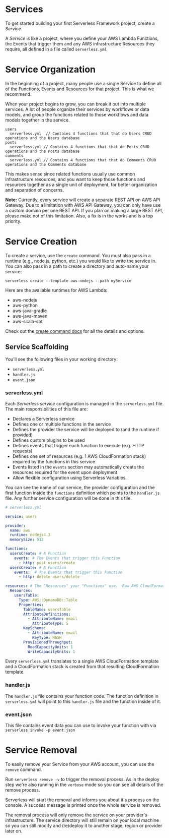 <!--
title: Serverless Framework - AWS Lambda Guide - Projects & Services
menuText: Services
menuOrder: 3
description: How to manage and configure serverless services, which contain your AWS Lambda functions, their events and infrastructure resources.
layout: Doc
-->

# Services

To get started building your first Serverless Framework project, create a *Service*.

A *Service* is like a project, where you define your AWS Lambda Functions, the Events that trigger them and any AWS infrastructure Resources they require, all defined in a file called `serverless.yml`

# Service Organization

In the beginning of a project, many people use a single Service to define all of the Functions, Events and Resources for that project.  This is what we recommend.

When your project begins to grow, you can break it out into multiple services.  A lot of people organize their services by workflows or data models, and group the functions related to those workflows and data models together in the service.

```
users
  serverless.yml  // Contains 4 functions that that do Users CRUD operations and the Users database
posts
  serverless.yml // Contains 4 functions that that do Posts CRUD operations and the Posts database
comments
  serverless.yml // Contains 4 functions that that do Comments CRUD operations and the Comments database
```
This makes sense since related functions usually use common infrastructure resources, and you want to keep those functions and resources together as a single unit of deployment, for better organization and separation of concerns.

**Note:** Currently, every service will create a separate REST API on AWS API Gateway.  Due to a limitation with AWS API Gateway, you can only have use a custom domain per one REST API.  If you plan on making a large REST API, please make not of this limitation.  Also, a fix is in the works and is a top priority.

# Service Creation

To create a service, use the `create` command. You must also pass in a runtime (e.g., node.js, python, etc.) you would like to write the service in.  You can also pass in a path to create a directory and auto-name your service:

```
serverless create --template aws-nodejs --path myService
```

Here are the available runtimes for AWS Lambda:

* aws-nodejs
* aws-python
* aws-java-gradle
* aws-java-maven
* aws-scala-sbt

Check out the [create command docs](../cli-reference/create) for all the details and options.

## Service Scaffolding

You'll see the following files in your working directory:
- `serverless.yml`
- `handler.js`
- `event.json`

### serverless.yml

Each *Serverless service* configuration is managed in the `serverless.yml` file. The main responsibilities of this file are:

  - Declares a Serverless service
  - Defines one or multiple functions in the service
  - Defines the provider the service will be deployed to (and the runtime if provided)
  - Defines custom plugins to be used
  - Defines events that trigger each function to execute (e.g. HTTP requests)
  - Defines one set of resources (e.g. 1 AWS CloudFormation stack) required by the functions in this service
  - Events listed in the `events` section may automatically create the resources required for the event upon deployment
  - Allow flexible configuration using Serverless Variables.

You can see the name of our service, the provider configuration and the first function inside the `functions` definition which points to the `handler.js` file. Any further service configuration will be done in this file.

```yml
# serverless.yml

service: users

provider:
  name: aws
  runtime: nodejs4.3
  memorySize: 512

functions:
  usersCreate: # A Function
    events: # The Events that trigger this Function
      - http: post users/create
  usersCreate: # A Function
    events:  # The Events that trigger this Function
      - http: delete users/delete

resources: # The "Resources" your "Functions" use.  Raw AWS CloudFormation goes in here.
  Resources:
    usersTable:
      Type: AWS::DynamoDB::Table
      Properties:
        TableName: usersTable
        AttributeDefinitions:
          - AttributeName: email
            AttributeType: S
        KeySchema:
          - AttributeName: email
            KeyType: HASH
        ProvisionedThroughput:
          ReadCapacityUnits: 1
          WriteCapacityUnits: 1
```

Every `serverless.yml` translates to a single AWS CloudFormation template and a CloudFormation stack is created from that resulting CloudFormation template.

### handler.js

The `handler.js` file contains your function code. The function definition in `serverless.yml` will point to this `handler.js` file and the function inside of it.

### event.json

This file contains event data you can use to invoke your function with via `serverless invoke -p event.json`

# Service Removal

To easily remove your Service from your AWS account, you can use the `remove` command.

Run `serverless remove -v` to trigger the removal process. As in the deploy step we're also running in the `verbose` mode so you can see all details of the remove process.

Serverless will start the removal and informs you about it's process on the console. A success message is printed once the whole service is removed.

The removal process will only remove the service on your provider's infrastructure. The service directory will still remain on your local machine so you can still modify and (re)deploy it to another stage, region or provider later on.